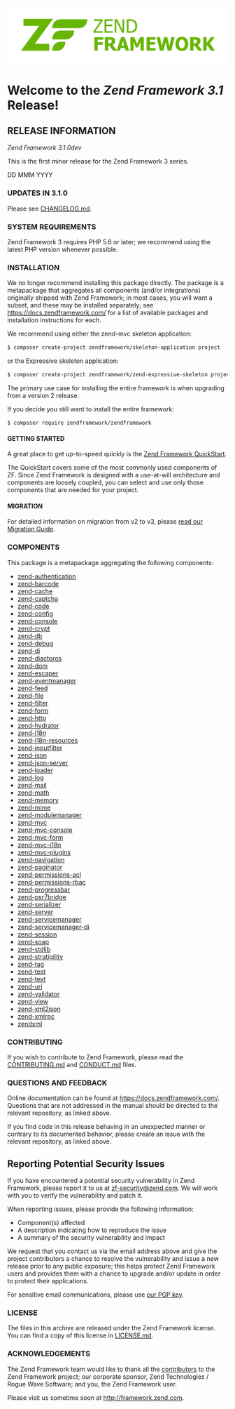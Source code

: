 ![Logo](https://raw.githubusercontent.com/zendframework/zf2/234b554f2ca202095aea32e4fa557553f8849664/resources/ZendFramework-logo.png)

# Welcome to the *Zend Framework 3.1* Release!

## RELEASE INFORMATION

*Zend Framework 3.1.0dev*

This is the first minor release for the Zend Framework 3 series.

DD MMM YYYY

### UPDATES IN 3.1.0

Please see [CHANGELOG.md](CHANGELOG.md).

### SYSTEM REQUIREMENTS

Zend Framework 3 requires PHP 5.6 or later; we recommend using the
latest PHP version whenever possible.

### INSTALLATION

We no longer recommend installing this package directly. The package is a
metapackage that aggregates all components (and/or integrations) originally
shipped with Zend Framework; in most cases, you will want a subset, and these
may be installed separately; see https://docs.zendframework.com/ for a list of
available packages and installation instructions for each.

We recommend using either the zend-mvc skeleton application:

```bash
$ composer create-project zendframework/skeleton-application project
```

or the Expressive skeleton application:

```bash
$ composer create-project zendframework/zend-expressive-skeleton project
```

The primary use case for installing the entire framework is when upgrading from
a version 2 release.

If you decide you still want to install the entire framework:

```console
$ composer require zendframework/zendframework
```

#### GETTING STARTED

A great place to get up-to-speed quickly is the [Zend Framework
QuickStart](https://docs.zendframework.com/tutorials/getting-started/overview/).

The QuickStart covers some of the most commonly used components of ZF.
Since Zend Framework is designed with a use-at-will architecture and
components are loosely coupled, you can select and use only those
components that are needed for your project.

#### MIGRATION

For detailed information on migration from v2 to v3, please [read our Migration
Guide](https://docs.zendframework.com/tutorials/migration/to-v3/overview/).

### COMPONENTS

This package is a metapackage aggregating the following components:

- [zend-authentication](https://github.com/zendframework/zend-authentication)
- [zend-barcode](https://github.com/zendframework/zend-barcode)
- [zend-cache](https://github.com/zendframework/zend-cache)
- [zend-captcha](https://github.com/zendframework/zend-captcha)
- [zend-code](https://github.com/zendframework/zend-code)
- [zend-config](https://github.com/zendframework/zend-config)
- [zend-console](https://github.com/zendframework/zend-console)
- [zend-crypt](https://github.com/zendframework/zend-crypt)
- [zend-db](https://github.com/zendframework/zend-db)
- [zend-debug](https://github.com/zendframework/zend-debug)
- [zend-di](https://github.com/zendframework/zend-di)
- [zend-diactoros](https://github.com/zendframework/zend-diactoros)
- [zend-dom](https://github.com/zendframework/zend-dom)
- [zend-escaper](https://github.com/zendframework/zend-escaper)
- [zend-eventmanager](https://github.com/zendframework/zend-eventmanager)
- [zend-feed](https://github.com/zendframework/zend-feed)
- [zend-file](https://github.com/zendframework/zend-file)
- [zend-filter](https://github.com/zendframework/zend-filter)
- [zend-form](https://github.com/zendframework/zend-form)
- [zend-http](https://github.com/zendframework/zend-http)
- [zend-hydrator](https://github.com/zendframework/zend-hydrator)
- [zend-i18n](https://github.com/zendframework/zend-i18n)
- [zend-i18n-resources](https://github.com/zendframework/zend-i18n-resources)
- [zend-inputfilter](https://github.com/zendframework/zend-inputfilter)
- [zend-json](https://github.com/zendframework/zend-json)
- [zend-json-server](https://github.com/zendframework/zend-json-server)
- [zend-loader](https://github.com/zendframework/zend-loader)
- [zend-log](https://github.com/zendframework/zend-log)
- [zend-mail](https://github.com/zendframework/zend-mail)
- [zend-math](https://github.com/zendframework/zend-math)
- [zend-memory](https://github.com/zendframework/zend-memory)
- [zend-mime](https://github.com/zendframework/zend-mime)
- [zend-modulemanager](https://github.com/zendframework/zend-modulemanager)
- [zend-mvc](https://github.com/zendframework/zend-mvc)
- [zend-mvc-console](https://github.com/zendframework/zend-mvc-console)
- [zend-mvc-form](https://github.com/zendframework/zend-mvc-form)
- [zend-mvc-i18n](https://github.com/zendframework/zend-mvc-i18n)
- [zend-mvc-plugins](https://github.com/zendframework/zend-mvc-plugins)
- [zend-navigation](https://github.com/zendframework/zend-navigation)
- [zend-paginator](https://github.com/zendframework/zend-paginator)
- [zend-permissions-acl](https://github.com/zendframework/zend-permissions-acl)
- [zend-permissions-rbac](https://github.com/zendframework/zend-permissions-rbac)
- [zend-progressbar](https://github.com/zendframework/zend-progressbar)
- [zend-psr7bridge](https://github.com/zendframework/zend-psr7bridge)
- [zend-serializer](https://github.com/zendframework/zend-serializer)
- [zend-server](https://github.com/zendframework/zend-server)
- [zend-servicemanager](https://github.com/zendframework/zend-servicemanager)
- [zend-servicemanager-di](https://github.com/zendframework/zend-servicemanager-di)
- [zend-session](https://github.com/zendframework/zend-session)
- [zend-soap](https://github.com/zendframework/zend-soap)
- [zend-stdlib](https://github.com/zendframework/zend-stdlib)
- [zend-stratigility](https://github.com/zendframework/zend-stratigility)
- [zend-tag](https://github.com/zendframework/zend-tag)
- [zend-test](https://github.com/zendframework/zend-test)
- [zend-text](https://github.com/zendframework/zend-text)
- [zend-uri](https://github.com/zendframework/zend-uri)
- [zend-validator](https://github.com/zendframework/zend-validator)
- [zend-view](https://github.com/zendframework/zend-view)
- [zend-xml2json](https://github.com/zendframework/zend-xml2json)
- [zend-xmlrpc](https://github.com/zendframework/zend-xmlrpc)
- [zendxml](https://github.com/zendframework/zendxml)

### CONTRIBUTING

If you wish to contribute to Zend Framework, please read the
[CONTRIBUTING.md](CONTRIBUTING.md) and [CONDUCT.md](CONDUCT.md) files.

### QUESTIONS AND FEEDBACK

Online documentation can be found at https://docs.zendframework.com/.
Questions that are not addressed in the manual should be directed to the
relevant repository, as linked above.

If you find code in this release behaving in an unexpected manner or
contrary to its documented behavior, please create an issue with the relevant
repository, as linked above.

## Reporting Potential Security Issues

If you have encountered a potential security vulnerability in Zend Framework,
please report it to us at [zf-security@zend.com](mailto:zf-security@zend.com).
We will work with you to verify the vulnerability and patch it.

When reporting issues, please provide the following information:

- Component(s) affected
- A description indicating how to reproduce the issue
- A summary of the security vulnerability and impact

We request that you contact us via the email address above and give the project
contributors a chance to resolve the vulnerability and issue a new release prior
to any public exposure; this helps protect Zend Framework users and provides
them with a chance to upgrade and/or update in order to protect their
applications.

For sensitive email communications, please use
[our PGP key](http://framework.zend.com/zf-security-pgp-key.asc).

### LICENSE

The files in this archive are released under the Zend Framework license.
You can find a copy of this license in [LICENSE.md](LICENSE.md).

### ACKNOWLEDGEMENTS

The Zend Framework team would like to thank all the
[contributors](https://github.com/zendframework/zendframework/contributors) to
the Zend Framework project; our corporate sponsor, Zend Technologies / Rogue
Wave Software; and you, the Zend Framework user.

Please visit us sometime soon at http://framework.zend.com.
